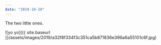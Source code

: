 ```yaml
---
date: "2019-10-20"
---
```


The two little ones.

![yo yo]({{ site.baseurl }}/assets/images/2019/a32f8f334f3c351ca5b871836e396a6a55101c6f.jpg)
